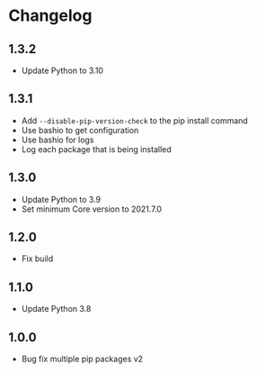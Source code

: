 # Changelog

## 1.3.2
 - Update Python to 3.10

## 1.3.1

- Add `--disable-pip-version-check` to the pip install command
- Use bashio to get configuration
- Use bashio for logs
- Log each package that is being installed

## 1.3.0

- Update Python to 3.9
- Set minimum Core version to 2021.7.0

## 1.2.0

- Fix build

## 1.1.0

- Update Python 3.8

## 1.0.0

- Bug fix multiple pip packages v2

